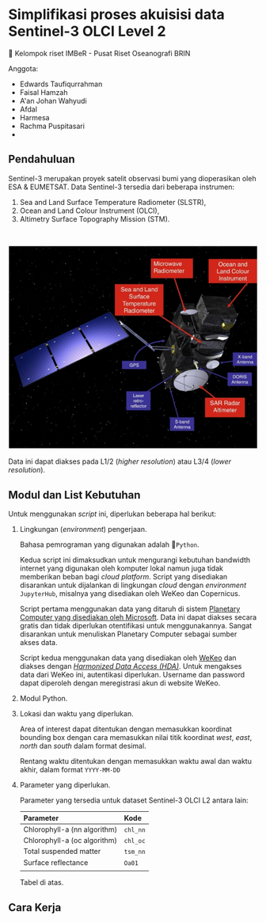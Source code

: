 # Simplifikasi proses akuisisi data Sentinel-3 OLCI Level 2

📝 Kelompok riset IMBeR - Pusat Riset Oseanografi BRIN

Anggota:

- Edwards Taufiqurrahman
- Faisal Hamzah
- A'an Johan Wahyudi
- Afdal
- Harmesa
- Rachma Puspitasari
- 

## Pendahuluan

Sentinel-3 merupakan proyek satelit observasi bumi yang dioperasikan oleh ESA & EUMETSAT. Data Sentinel-3 tersedia dari beberapa instrumen:

1. Sea and Land Surface Temperature Radiometer (SLSTR),
2. Ocean and Land Colour Instrument (OLCI),
3. Altimetry Surface Topography Mission (STM). 

<br>

![Komponen satelit Sentinel-3](image-20230613-093912.png)

Data ini dapat diakses pada L1/2 (_higher resolution_) atau L3/4 (_lower resolution_).

## Modul dan List Kebutuhan
Untuk menggunakan _script_ ini, diperlukan beberapa hal berikut:

1. Lingkungan (_environment_) pengerjaan.
   
   Bahasa pemrograman yang digunakan adalah 🐍`Python`.

   Kedua script ini dimaksudkan untuk mengurangi kebutuhan bandwidth internet yang digunakan oleh komputer lokal namun juga tidak memberikan beban bagi _cloud platform_. Script yang disediakan disarankan untuk dijalankan di lingkungan _cloud_ dengan _environment_ `JupyterHub`, misalnya yang disediakan oleh WeKeo dan Copernicus.

   Script pertama menggunakan data yang ditaruh di sistem [Planetary Computer yang disediakan oleh Microsoft](https://planetarycomputer.microsoft.com/). Data ini dapat diakses secara gratis dan tidak diperlukan otentifikasi untuk menggunakannya. Sangat disarankan untuk menuliskan Planetary Computer sebagai sumber akses data.

   Script kedua menggunakan data yang disediakan oleh [WeKeo](https://www.wekeo.eu/) dan diakses dengan [_Harmonized Data Access (HDA)_](https://help.wekeo.eu/en/collections/3530725-wekeo-data-download). Untuk mengakses data dari WeKeo ini, autentikasi diperlukan. Username dan password dapat diperoleh dengan meregistrasi akun di website WeKeo.
   
2. Modul Python.
3. Lokasi dan waktu yang diperlukan.

   Area of interest dapat ditentukan dengan memasukkan koordinat bounding box dengan cara memasukkan nilai titik koordinat _west_, _east_, _north_ dan _south_ dalam format desimal.

   Rentang waktu ditentukan dengan memasukkan waktu awal dan waktu akhir, dalam format `YYYY-MM-DD`

4. Parameter yang diperlukan.

   Parameter yang tersedia untuk dataset Sentinel-3 OLCI L2 antara lain:

   | Parameter | Kode |
   | --------------------- | --------------- |
   | Chlorophyll-a (nn algorithm) | `chl_nn` |
   | Chlorophyll-a (oc algorithm) | `chl_oc` |
   | Total suspended matter | `tsm_nn` |
   | Surface reflectance | `Oa01` |
   | | |

   Tabel di atas.

## Cara Kerja
